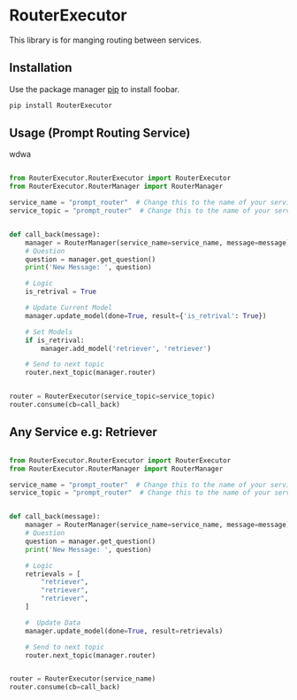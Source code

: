 # RouterExecutor

This library is for manging routing between services.

## Installation

Use the package manager [pip](https://pip.pypa.io/en/stable/) to install foobar.

```bash
pip install RouterExecutor
```

## Usage (Prompt Routing Service)
wdwa

```python

from RouterExecutor.RouterExecutor import RouterExecutor
from RouterExecutor.RouterManager import RouterManager

service_name = "prompt_router"  # Change this to the name of your service
service_topic = "prompt_router"  # Change this to the name of your service


def call_back(message):
    manager = RouterManager(service_name=service_name, message=message)
    # Question
    question = manager.get_question()
    print('New Message: ', question)

    # Logic
    is_retrival = True

    # Update Current Model
    manager.update_model(done=True, result={'is_retrival': True})

    # Set Models
    if is_retrival:
        manager.add_model('retriever', 'retriever')

    # Send to next topic
    router.next_topic(manager.router)


router = RouterExecutor(service_topic=service_topic)
router.consume(cb=call_back)

```

## Any Service e.g: Retriever

```python

from RouterExecutor.RouterExecutor import RouterExecutor
from RouterExecutor.RouterManager import RouterManager

service_name = "prompt_router"  # Change this to the name of your service
service_topic = "prompt_router"  # Change this to the name of your service


def call_back(message):
    manager = RouterManager(service_name=service_name, message=message)
    # Question
    question = manager.get_question()
    print('New Message: ', question)

    # Logic
    retrievals = [
        "retriever",
        "retriever",
        "retriever",
    ]

    #  Update Data
    manager.update_model(done=True, result=retrievals)

    # Send to next topic
    router.next_topic(manager.router)


router = RouterExecutor(service_name)
router.consume(cb=call_back)


```


